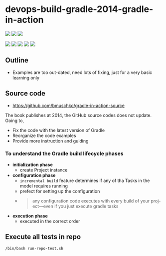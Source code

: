 # devops-build-gradle-2014-gradle-in-action

![](https://img.shields.io/badge/language-groovy-blue)
![](https://img.shields.io/badge/technology-gradle-blue)
![](https://img.shields.io/badge/development%20year-2021-orange)

![](https://img.shields.io/github/languages/top/shijiansu/devops-build-gradle-2014-gradle-in-action)
![](https://img.shields.io/github/languages/count/shijiansu/devops-build-gradle-2014-gradle-in-action)
![](https://img.shields.io/github/languages/code-size/shijiansu/devops-build-gradle-2014-gradle-in-action)
![](https://img.shields.io/github/repo-size/shijiansu/devops-build-gradle-2014-gradle-in-action)
![](https://img.shields.io/github/last-commit/shijiansu/devops-build-gradle-2014-gradle-in-action?color=red)

## Outline

- Examples are too out-dated, need lots of fixing, just for a very basic learning only

## Source code

- https://github.com/bmuschko/gradle-in-action-source

The book publishes at 2014, the GitHub source codes does not update. Going to,

- Fix the code with the latest version of Gradle
- Reorganize the code examples
- Provide more instruction and guiding 

### To understand the Gradle build lifecycle phases

- **initialization phase**
    - create Project instance
- **configuration phase**
    - `incremental build` feature determines if any of tha Tasks in the model requires running
    - prefect for setting up the configuration
    - > any configuration code executes with every build of your proj- ect—even if you just execute gradle tasks
- **execution phase**
    - executed in the correct order

## Execute all tests in repo

`/bin/bash run-repo-test.sh`
